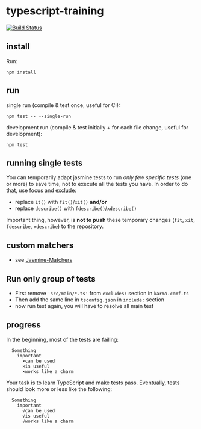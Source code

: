 # typescript-training
[![Build Status](https://travis-ci.org/christiandanielmezieres/typescript-training.svg?branch=exercises-step)](https://travis-ci.org/christiandanielmezieres/typescript-training)

## install

Run:

    npm install

## run

single run (compile & test once, useful for CI):

    npm test -- --single-run

development run (compile & test initially + for each file change, useful for development):

    npm test

## running single tests

You can temporarily adapt jasmine tests to run *only few specific tests* (one
or more) to save time, not to execute all the tests you have. In order to do
that, use [focus](http://jasmine.github.io/2.6/focused_specs.html)
and [exclude](https://jasmine.github.io/2.6/introduction.html#section-Disabling_Suites):

 * replace `it()` with `fit()`/`xit()` **and/or**
 * replace `describe()` with `fdescribe()`/`xdescribe()`

Important thing, however, is **not to push** these temporary changes (`fit`,
`xit`, `fdescribe`, `xdescribe`) to the repository.

## custom matchers

 * see [Jasmine-Matchers](https://github.com/JamieMason/Jasmine-Matchers)

## Run only group of tests

* First remove `'src/main/*.ts'` from `excludes:` section in `karma.comf.ts`
* Then add the same line in `tsconfig.json` in `include:` section
* now run test again, you will have to resolve all main test

## progress

In the beginning, most of the tests are failing:

      Something
        important
          ×can be used
          ×is useful
          ×works like a charm

Your task is to learn TypeScript and make tests pass. Eventually, tests should look more or less like the following:

      Something
        important
          √can be used
          √is useful
          √works like a charm
